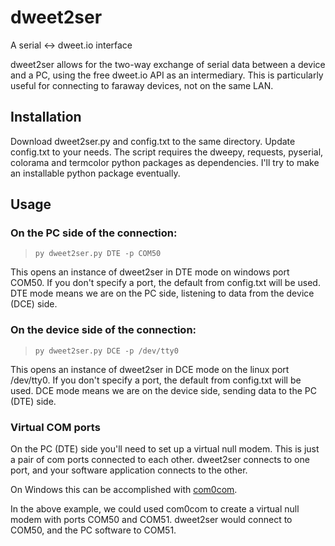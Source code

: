 # dweet2ser
A serial <-> dweet.io interface

dweet2ser allows for the two-way exchange of serial data between a device and a PC, using the free dweet.io API as an intermediary. This is particularly useful for connecting to faraway devices, not on the same LAN.

## Installation
Download dweet2ser.py and config.txt to the same directory. Update config.txt to your needs. The script requires the dweepy, requests, pyserial, colorama and termcolor python packages as dependencies. I'll try to make an installable python package eventually.

## Usage
### On the PC side of the connection:
  >`py dweet2ser.py DTE -p COM50`

This opens an instance of dweet2ser in DTE mode on windows port COM50. If you don't specify a port, the default from config.txt will be used. DTE mode means we are on the PC side, listening to data from the device (DCE) side.

### On the device side of the connection:
  >`py dweet2ser.py DCE -p /dev/tty0`
 
This opens an instance of dweet2ser in DCE mode on the linux port /dev/tty0. If you don't specify a port, the default from config.txt will be used. DCE mode means we are on the device side, sending data to the PC (DTE) side.

### Virtual COM ports
On the PC (DTE) side you'll need to set up a virtual null modem. This is just a pair of com ports connected to each other. dweet2ser connects to one port, and your software application connects to the other. 

On Windows this can be accomplished with [com0com](http://com0com.sourceforge.net/).

In the above example, we could used com0com to create a virtual null modem with ports COM50 and COM51. dweet2ser would connect to COM50, and the PC software to COM51.
